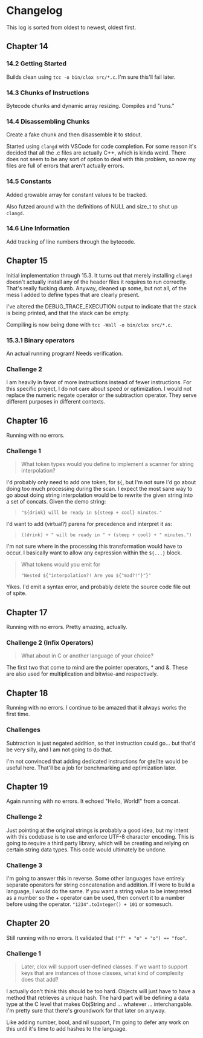 # Changelog
This log is sorted from oldest to newest, oldest first.

## Chapter 14
### 14.2 Getting Started
Builds clean using `tcc -o bin/clox src/*.c`.  I'm sure this'll fail later.

### 14.3 Chunks of Instructions
Bytecode chunks and dynamic array resizing.  Compiles and "runs."

### 14.4 Disassembling Chunks
Create a fake chunk and then disassemble it to stdout.

Started using `clangd` with VSCode for code completion.  For some reason it's
decided that all the .c files are actually C++, which is kinda weird.  There
does not seem to be any sort of option to deal with this problem, so now my files
are full of errors that aren't actually errors.

### 14.5 Constants
Added growable array for constant values to be tracked.

Also futzed around with the definitions of NULL and size_t to shut up `clangd`.

### 14.6 Line Information
Add tracking of line numbers through the bytecode.

## Chapter 15
Initial implementation through 15.3.  It turns out that merely installing
`clangd` doesn't actually install any of the header files it requires to run
correctly.  That's really fucking dumb.  Anyway, cleaned up some, but not all,
of the mess I added to define types that are clearly present.

I've altered the DEBUG_TRACE_EXECUTION output to indicate that the stack is
being printed, and that the stack can be empty.

Compiling is now being done with `tcc -Wall -o bin/clox src/*.c`.

### 15.3.1 Binary operators

An actual running program!  Needs verification.

### Challenge 2

I am heavily in favor of more instructions instead of fewer instructions.  For
this specific project, I do not care about speed or optimization.  I would not
replace the numeric negate operator or the subtraction operator.  They serve
different purposes in different contexts.

## Chapter 16
Running with no errors.

### Challenge 1
> What token types would you define to implement a scanner for string interpolation?

I'd probably only need to add one token, for `${`, but I'm not sure I'd go about
doing too much processing during the scan.  I expect the most sane way to go
about doing string interpolation would be to rewrite the given string into a set
of concats.  Given the demo string:

> `"${drink} will be ready in ${steep + cool} minutes."`

I'd want to add (virtual?) parens for precedence and interpret it as:

> `((drink) + " will be ready in " + (steep + cool) + " minutes.")`

I'm not sure where in the processing this transformation would have to occur.  I
basically want to allow any expression within the `${...}` block.

> What tokens would you emit for
>
> `"Nested ${"interpolation?! Are you ${"mad?!"}"}"`

Yikes.  I'd emit a syntax error, and probably delete the source code file out
of spite.

## Chapter 17
Running with no errors.  Pretty amazing, actually.

### Challenge 2 (Infix Operators)
> What about in C or another language of your choice?

The first two that come to mind are the pointer operators, * and &.  These are
also used for multiplication and bitwise-and respectively.

## Chapter 18
Running with no errors.  I continue to be amazed that it always works the first time.

### Challenges
Subtraction is just negated addition, so that instruction could go... but that'd
be very silly, and I am not going to do that.

I'm not convinced that adding dedicated instructions for gte/lte would be useful
here.  That'll be a job for benchmarking and optimization later.

## Chapter 19
Again running with no errors.  It echoed "Hello, World!" from a concat.

### Challenge 2
Just pointing at the original strings is probably a good idea, but my intent with
this codebase is to use and enforce UTF-8 character encoding.  This is going to
require a third party library, which will be creating and relying on certain
string data types.  This code would ultimately be undone.

### Challenge 3
I'm going to answer this in reverse.  Some other languages have entirely separate
operators for string concatenation and addition.  If I were to build a language,
I would do the same.  If you want a string value to be interpreted as a number
so the + operator can be used, then convert it to a number before using the
operator.  `"1234".toInteger() + 101` or somesuch.

## Chapter 20
Still running with no errors.  It validated that `("f" + "o" + "o") == "foo"`.

### Challenge 1
> Later, clox will support user-defined classes. If we want to support keys that
> are instances of those classes, what kind of complexity does that add?

I actually don't think this should be too hard.  Objects will just have to have
a method that retrieves a unique hash.  The hard part will be defining a data
type at the C level that makes ObjString and ... whatever ... interchangable.
I'm pretty sure that there's groundwork for that later on anyway.

Like adding number, bool, and nil support, I'm going to defer any work on this
until it's time to add hashes to the language.
